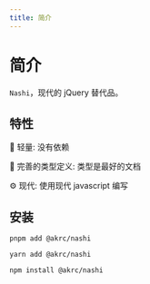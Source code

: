 ```yaml
---
title: 简介
---
```


# 简介

`Nashi`，现代的 jQuery 替代品。

## 特性

🦄 轻量: 没有依赖

💪 完善的类型定义: 类型是最好的文档

⚙️ 现代: 使用现代 javascript 编写

## 安装

<CodeGroup>
  <CodeGroupItem title="PNPM">

```bash:no-line-numbers
pnpm add @akrc/nashi
```

  </CodeGroupItem>

  <CodeGroupItem title="YARN">

```bash:no-line-numbers
yarn add @akrc/nashi
```

  </CodeGroupItem>
  <CodeGroupItem title="NPM">

```bash:no-line-numbers
npm install @akrc/nashi
```

  </CodeGroupItem>

</CodeGroup>
